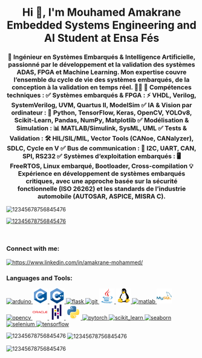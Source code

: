 <h1 align="center">Hi 👋, I'm Mouhamed Amakrane Embedded Systems Engineering and AI Student at Ensa Fés</h1>
<h3 align="center">🔧 Ingénieur en Systèmes Embarqués & Intelligence Artificielle, passionné par le développement et la validation des systèmes ADAS, FPGA et Machine Learning. Mon expertise couvre l’ensemble du cycle de vie des systèmes embarqués, de la conception à la validation en temps réel. 🚗💡 🎯 Compétences techniques : ✅ Systèmes embarqués & FPGA : ⚡ VHDL, Verilog, SystemVerilog, UVM, Quartus II, ModelSim ✅ IA & Vision par ordinateur : 🤖 Python, TensorFlow, Keras, OpenCV, YOLOv8, Scikit-Learn, Pandas, NumPy, Matplotlib ✅ Modélisation & Simulation : 📊 MATLAB/Simulink, SysML, UML ✅ Tests & Validation : 🛠️ HIL/SIL/MIL, Vector Tools (CANoe, CANalyzer), SDLC, Cycle en V ✅ Bus de communication : 🔗 I2C, UART, CAN, SPI, RS232 ✅ Systèmes d’exploitation embarqués : 🖥️ FreeRTOS, Linux embarqué, Bootloader, Cross-compilation 💡 Expérience en développement de systèmes embarqués critiques, avec une approche basée sur la sécurité fonctionnelle (ISO 26262) et les standards de l’industrie automobile (AUTOSAR, ASPICE, MISRA C).</h3>

<p align="left"> <img src="https://komarev.com/ghpvc/?username=12345678756845476&label=Profile%20views&color=0e75b6&style=flat" alt="12345678756845476" /> </p>

<p align="left"> <a href="https://github.com/ryo-ma/github-profile-trophy"><img src="https://github-profile-trophy.vercel.app/?username=12345678756845476" alt="12345678756845476" /></a> </p>

<p align="left"> <a href="https://twitter.com/" target="blank"><img src="https://img.shields.io/twitter/follow/?logo=twitter&style=for-the-badge" alt="" /></a> </p>

<h3 align="left">Connect with me:</h3>
<p align="left">
<a href="https://linkedin.com/in/https://www.linkedin.com/in/amakrane-mohammed/" target="blank"><img align="center" src="https://raw.githubusercontent.com/rahuldkjain/github-profile-readme-generator/master/src/images/icons/Social/linked-in-alt.svg" alt="https://www.linkedin.com/in/amakrane-mohammed/" height="30" width="40" /></a>
</p>

<h3 align="left">Languages and Tools:</h3>
<p align="left"> <a href="https://www.arduino.cc/" target="_blank" rel="noreferrer"> <img src="https://cdn.worldvectorlogo.com/logos/arduino-1.svg" alt="arduino" width="40" height="40"/> </a> <a href="https://www.cprogramming.com/" target="_blank" rel="noreferrer"> <img src="https://raw.githubusercontent.com/devicons/devicon/master/icons/c/c-original.svg" alt="c" width="40" height="40"/> </a> <a href="https://www.w3schools.com/cpp/" target="_blank" rel="noreferrer"> <img src="https://raw.githubusercontent.com/devicons/devicon/master/icons/cplusplus/cplusplus-original.svg" alt="cplusplus" width="40" height="40"/> </a> <a href="https://flask.palletsprojects.com/" target="_blank" rel="noreferrer"> <img src="https://www.vectorlogo.zone/logos/pocoo_flask/pocoo_flask-icon.svg" alt="flask" width="40" height="40"/> </a> <a href="https://git-scm.com/" target="_blank" rel="noreferrer"> <img src="https://www.vectorlogo.zone/logos/git-scm/git-scm-icon.svg" alt="git" width="40" height="40"/> </a> <a href="https://www.java.com" target="_blank" rel="noreferrer"> <img src="https://raw.githubusercontent.com/devicons/devicon/master/icons/java/java-original.svg" alt="java" width="40" height="40"/> </a> <a href="https://www.linux.org/" target="_blank" rel="noreferrer"> <img src="https://raw.githubusercontent.com/devicons/devicon/master/icons/linux/linux-original.svg" alt="linux" width="40" height="40"/> </a> <a href="https://www.mathworks.com/" target="_blank" rel="noreferrer"> <img src="https://upload.wikimedia.org/wikipedia/commons/2/21/Matlab_Logo.png" alt="matlab" width="40" height="40"/> </a> <a href="https://www.mysql.com/" target="_blank" rel="noreferrer"> <img src="https://raw.githubusercontent.com/devicons/devicon/master/icons/mysql/mysql-original-wordmark.svg" alt="mysql" width="40" height="40"/> </a> <a href="https://opencv.org/" target="_blank" rel="noreferrer"> <img src="https://www.vectorlogo.zone/logos/opencv/opencv-icon.svg" alt="opencv" width="40" height="40"/> </a> <a href="https://www.oracle.com/" target="_blank" rel="noreferrer"> <img src="https://raw.githubusercontent.com/devicons/devicon/master/icons/oracle/oracle-original.svg" alt="oracle" width="40" height="40"/> </a> <a href="https://pandas.pydata.org/" target="_blank" rel="noreferrer"> <img src="https://raw.githubusercontent.com/devicons/devicon/2ae2a900d2f041da66e950e4d48052658d850630/icons/pandas/pandas-original.svg" alt="pandas" width="40" height="40"/> </a> <a href="https://www.python.org" target="_blank" rel="noreferrer"> <img src="https://raw.githubusercontent.com/devicons/devicon/master/icons/python/python-original.svg" alt="python" width="40" height="40"/> </a> <a href="https://pytorch.org/" target="_blank" rel="noreferrer"> <img src="https://www.vectorlogo.zone/logos/pytorch/pytorch-icon.svg" alt="pytorch" width="40" height="40"/> </a> <a href="https://scikit-learn.org/" target="_blank" rel="noreferrer"> <img src="https://upload.wikimedia.org/wikipedia/commons/0/05/Scikit_learn_logo_small.svg" alt="scikit_learn" width="40" height="40"/> </a> <a href="https://seaborn.pydata.org/" target="_blank" rel="noreferrer"> <img src="https://seaborn.pydata.org/_images/logo-mark-lightbg.svg" alt="seaborn" width="40" height="40"/> </a> <a href="https://www.selenium.dev" target="_blank" rel="noreferrer"> <img src="https://raw.githubusercontent.com/detain/svg-logos/780f25886640cef088af994181646db2f6b1a3f8/svg/selenium-logo.svg" alt="selenium" width="40" height="40"/> </a> <a href="https://www.tensorflow.org" target="_blank" rel="noreferrer"> <img src="https://www.vectorlogo.zone/logos/tensorflow/tensorflow-icon.svg" alt="tensorflow" width="40" height="40"/> </a> </p>

<p><img align="left" src="https://github-readme-stats.vercel.app/api/top-langs?username=12345678756845476&show_icons=true&locale=en&layout=compact" alt="12345678756845476" /></p>

<p>&nbsp;<img align="center" src="https://github-readme-stats.vercel.app/api?username=12345678756845476&show_icons=true&locale=en" alt="12345678756845476" /></p>

<p><img align="center" src="https://github-readme-streak-stats.herokuapp.com/?user=12345678756845476&" alt="12345678756845476" /></p>
